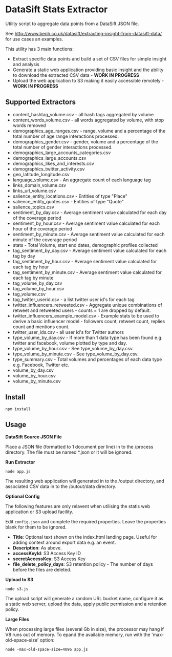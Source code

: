 DataSift Stats Extractor
========================

Utility script to aggregate data points from a DataSift JSON file.

See http://www.benh.co.uk/datasift/extracting-insight-from-datasift-data/ for use cases an examples.

This utility has 3 main functions:
  - Extract specific data points and build a set of CSV files for simple insight and analysis
  - Generate a static web application providing basic insight and the ability to download the extracted CSV data - <strong>WORK IN PROGRESS</strong>
  - Upload the web application to S3 making it easily accessible remotely - <strong>WORK IN PROGRESS</strong>

## Supported Extractors

* content_hashtag_volume.csv - all hash tags aggregated by volume
* content_words_volume.csv - all words aggregated by volume, with stop words removed
* demographics_age_ranges.csv - range, volume and a percentage of the total number of age range interactions processed.
* demographics_gender.csv - gender, volume and a percentage of the total number of gender interactions processed.
* demographics_large_accounts_categories.csv
* demographics_large_accounts.csv
* demographics_likes_and_interests.csv
* demographics_twitter_activity.csv
* geo_latitude_longitude.csv
* language_volume.csv - An aggregate count of each language tag
* links_domain_volume.csv
* links_url_volume.csv
* salience_entity_locations.csv - Entities of type "Place"
* salience_entity_quotes.csv - Entities of type "Quote"
* salience_topics.csv
* sentiment_by_day.csv - Average sentiment value calculated for each day of the coverage period
* sentiment_by_hour.csv - Average sentiment value calculated for each hour of the coverage period
* sentiment_by_minute.csv - Average sentiment value calculated for each minute of the coverage period
* stats - Total Volume, start end dates, demographic profiles collected
* tag_sentiment_by_day.csv - Average sentiment value calculated for each tag by day
* tag_sentiment_by_hour.csv - Average sentiment value calculated for each tag by hour
* tag_sentiment_by_minute.csv - Average sentiment value calculated for each tag by minute
* tag_volume_by_day.csv
* tag_volume_by_hour.csv
* tag_volume.csv
* tag_twitter_userid.csv - a list twitter user id's for each tag
* twitter_influencers_retweeted.csv - Aggregate unique combinations of retweet and retweeted users - counts = 1 are dropped by default.
* twitter_influencers_example_model.csv - Example stats to be used to derive a basic influencer model - followers count, retweet count, replies count and mentions count.
* twitter_user_ids.csv - all user id's for Twitter authors
* type_volume_by_day.csv - If more than 1 data type has been found e.g. twitter and facebook, volume plotted by type and day.
* type_volume_by_hour.csv - See type_volume_by_day.csv.
* type_volume_by_minute.csv - See type_volume_by_day.csv.
* type_summary.csv - Total volumes and percentages of each data type e.g. Facebook, Twitter etc.
* volume_by_day.csv
* volume_by_hour.csv
* volume_by_minute.csv

## Install

```npm install```



## Usage


**DataSift Source JSON File**

Place a JSON file (formatted to 1 document per line) in to the /process directory. The file must be named *.json or it will be ignored.



**Run Extractor**

```node app.js```

The resulting web application will generated in to the /output directory, and associated CSV data in to the /outout/data directory.


**Optional Config**

The following features are only relavent when utilising the statis web application or S3 upload facility.

Edit ```config.json``` and complete the required properties. Leave the properties blank for them to be ignored.

* **Title**: Optional text shown on the index.html landing page. Useful for adding context around export data e.g. an event.
* **Description**: As above.
* **accessKeyId**: S3 Access Key ID
* **secretAccessKey**: S3 Access Key
* **file_delete_policy_days**: S3 retention policy - The number of days before the files are deleted.


**Upload to S3**

```node s3.js```
 
The upload script will generate a random URL bucket name, configure it as a static web server, upload the data, apply public permission and a retention policy.


**Large Files**

When processing large files (several Gb in size), the processor may hang if V8 runs out of memory. To epand the available memory, run with the 'max-old-space-size' option:

```node -max-old-space-size=4096 app.js```
